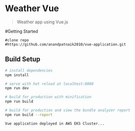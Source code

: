# Weather Vue

> Weather app using Vue.js

#Getting Started

```
#clone repo 
#https://github.com/anandpatnaik2010/vue-application.git
```

## Build Setup

``` bash
# install dependencies
npm install

# serve with hot reload at localhost:8080
npm run dev

# build for production with minification
npm run build

# build for production and view the bundle analyzer report
npm run build --report

Vue application deployed in AWS EKS Cluster...
```
